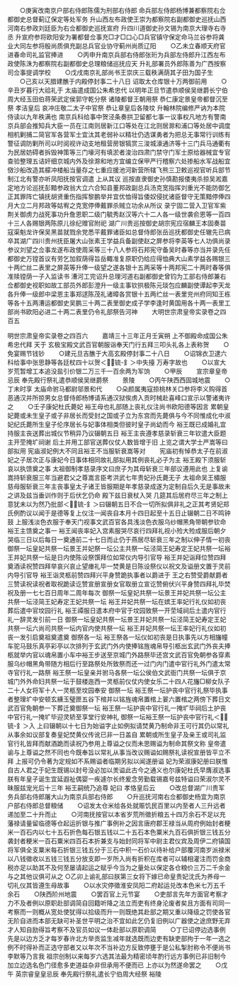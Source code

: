 <!-- { "loadSidebar": true } -->
　　○庚寅改南京户部右侍郎陈儒为刑部右侍郎  命兵部左侍郎杨博兼都察院右佥都御史总督蓟辽保定等处军务  升山西左布政使王崇为都察院右副都御史巡抚山西河南右参政刘廷臣为右佥都御史巡抚宣府  升四川道御史孙文锡为南京大理寺右寺丞  升宣府参将欧阳安为署都督佥事充□才□口心□兵官镇守保定命马兰谷参将龚业大同左参将殷尚质俱充副总兵官业协守蓟州尚质辽阳
　　○乙未立春顺天府官进春命司礼监官捧进
　　○丙申升南京兵部右侍郎张珩为兵部左侍郎升江西左布政使陈洙为都察院右副都御史总理粮储巡抚应天  升礼部署员外郎陈善为广西按察司佥事提调学校
　　○戊戌南京礼部尚书王崇庆三载秩满荫其子田为国子生
　　○己亥以天腊建醮于内殿停封事二十八日  诏取太仓库银十万两御前用
　　○辛丑岁暮行大祫礼于  太庙遣成国公朱希忠代  以明年正旦节遣恭顺侯吴继爵长宁伯周大经玉田伯蒋荣武定侯郭守乾分祭  诸陵都督王朝用祭  恭仁康定景皇帝都督沉至祭  孝洁皇后  哀冲庄敬二太子中官祭  恭让章皇后各陵坟  升翰林院编修严讷为本院侍读以九年秩满也  南京兵科给事中贺泾条奏拱卫留都七事一议事权凡地方有警南京兵部会推知兵大臣一员在江南则居新江口等处在江北则居滁和浦口等处居中调度相机剿捕二简官军各营军士宜汰其老弱补以精壮仍选谋勇者为把总无事常行训练有警征调防剿所司以时阅视许动支地租营房银犒赏三浚城濠通济等十三门兵马通衢有为民居妨碍者拆毁神策等三门壕河有填淤者浚治四肃门禁守门军士原给器械宜专官查验整理五诘奸细京城内外及徐滁和地方宜编立保甲严行稽察六处掺船水军战船宜傚沙船改造其艨冲楼船当量存之七重应援池河新营所辖飞熊三卫敕巡视官听兵部节制江北有警亦听凤阳抚按官调遣  上从其议  巡按直隶御史孙慎勘报倭夷杀掠吴淞嘉定地方论巡抚彭黯参政翁大立六合知县董邦政副总兵汤克宽指挥刘重光不能防御乞正其罪阵亡镇抚胡贤重伤指挥黎鹏举并宜优恤得旨倭奴侵扰诸臣督守无策黯停俸四月大立二月邦政等姑宥之克宽停俸戴罪杀贼立功余从所议  录宁固二营入卫官军紫荆关御虏力战死事功升詹恩职二级门毓秀赵汉等六十二人各一级世袭俞恩等一百四十三人各赐银两陈原儿徐纪赠官附祀  湖广川贵巡按御史胡宗宪应宿麟王本固奏苗寇渠魁龙许保吴黑苗就戮余党悉平戴罪诸臣如总督侍郎张岳巡抚都御史任辙先已病卒其湖广四川贵州抚臣屠大山张素王学益兵备副使赵之屏参将李英等七人功俱尚录参议刘望之佥事龙遂布政使周采等三十八人参将石邦宪守备吴时春等亦当并录先任都御史万镗首议有劳乞加叙荫得旨岳輙准复原职仍给应得恤典大山素学益各赐银三十两纻丝二表里之屏英等升俸一级望之遂各银十五两采等十两邦宪二十两时春等俱准赎镗荫一子入监读书  漕河工完诏升总理河道右副都御史曾钧为工部右侍郎兼右佥都御史视职如故工部员外郎彭澄升一级主事钦拱极陈元琰包应麟副使谭起李天龙各升俸一级郎中梁恩主事郑逑陈茂礼诸暲各赏银十五两纻丝一表里兖州府同知王栋等各十五两漕运都御史吴鹏三十两二表里御史成子学李逢时黄国用各十两一表里工部尚书欧阳必进二十两二表里仍令礼部祭告河神
　　大明世宗肃皇帝实录卷之四百五


明世宗肃皇帝实录卷之四百六
　　嘉靖三十三年正月壬寅朔  上不御殿命成国公朱希忠代拜  天于  玄极宝殿文武百官朝服诣奉天门行五拜三叩头礼各上表称贺
　　○免宴赐节钱钞
　　○建元旦吉醮于大高玄殿停封事二十八日
　　○诏锦衣卫逮六科给事中张思静等各廷杖四十以贺＜锍-釒＞中失擡  万寿字故也
　　○以宣大岁荒暂增工本追没盐引价银二万三千一百余两为军饷
　　○甲辰
　　宣宗章皇帝忌辰  奉先殿行祭礼遣恭顺侯吴继爵祭
　　景陵
　　○丙午陕西西固城地震
　　○丁未时享  太庙命驸马都尉邬景和代
　　○朵颜属夷寇掠桃林关口参将李义购得首恶通汉并所掠男女总督侍郎杨博请系通汉狱俟虏入贡时械赴喜峰口宣示以警诸夷许之
　　○壬子康妃杜氏薨妃  裕王母也礼部随上丧礼仪注尚书欧阳德等因言  累朝皇妃薨或未生皇子或子非居长而受封之国或子立为东宫而先薨俱与今不同惟成化中淑妃纪氏薨所生皇子伦序居长与妃事体相类但彼时皇子尚幼而今  裕王既已成婚礼宜持服主丧送葬出城仪节稍异乃议辍朝五日  裕王主丧遵孝慈录斩衰三年钦遣大臣题主开茔掩圹祠谢  后土并用工部官送葬仪仗人数皆增于旧  上览之谓大学士严嵩等曰部拟用  宪庙淑妃例大不同且裕王不当服斩衰嵩等对
　　宪庙初有悼恭太子在前淑妃之子居次正与康妃今日事体相同故礼部拟用其例丧礼必子为主  裕王殿下须服斩哀以执馈奠之事  太祖御制孝慈录序文曰庶子为其母斩衰三年部议遵用此也  上复谕嵩持斩衰服三年当避君父之尊嵩言臣考洪武七年贵妃孙氏薨无子  太祖命吴王橚服慈母服斩衰三年主丧事皇太子诸王皆服期是年孝慈录成遂为定制自后久无是事故未之讲及兹当垂训作则于后伏乞仍命  殿下兹日衰杖入哭  几筵其后居府尽三年之制上意犹未以为然乃批部＜锍-釒＞曰辍朝五日不合一切所拟俱非礼之正其考贤妃郑氏例酌议以闻于是德等复上仪注一闻丧自本月十四日起至十五日止辍朝二日不鸣钟鼓  上服浅淡色衣服于奉天门视事文武百官各具浅淡色衣服乌纱帽黑角带朝参钦命  裕王主馈奠之事一  裕王闻丧率妃入宫素服哭尽哀行四拜礼视小殓大殓成服后朝夕哭临三日以后每日一奠通前二十七日而止仍于燕居尽斩衰三年之制以伸子情一初丧  御祭一坛皇妃共祭一坛景王并妃祭一坛公主共祭一坛泾简王妃寿定王妃共祭一坛裕王并妃共祭一坛是日内使陈设祭馔拜位如常仪内导引官导  裕王并妃诣拜位赞四拜奠酒读祝赞四拜举哀兴哀止望瘗礼毕一焚黄是日陈设祭仪以祝文及谥册文置于灵前内导引官导  裕王诣灵柩前赞四拜兴平身赞跪执事者以爵进于  王之右赞受爵献爵者三赞读祝读祝者取祝跪读讫赞宣册宣册女官取册立宣讫赞俯伏兴平身赞四拜礼毕焚祝及册一七七百日周年二周年每次  御祭一坛皇妃共祭一坛景王并妃共祭一坛公主共祭一坛泾简王妃寿定王妃共祭一坛  裕王并妃共祭一坛在嫔王率妃行礼仪如初丧葬后遣中官坟园行礼  裕王禫服日遣本府中官于坟园致祭一开茔域祠后土遣内官行礼一辞灵发引前一日  御祭一坛皇妃共祭一坛景王并妃共祭一坛泾简王妃寿定王妃共祭一坛六尚司共祭一坛内官内使共祭一坛  裕王并妃共祭一坛王率妃行礼仪如初丧一发引启奠祖奠遣奠  御祭各一坛  裕王祭各一坛仪如初丧是日执事先以方相旛幢车驼马鼓乐真亭彩亭以次排列于玄武门外内使捧铭旌魂帛导引柩出玄武门外丧夫捧柩就举内官以魂帛置小车中裕王步送至京城门外路祭毕还宫文武百官免朝参各穿素服乌纱帽黑角带随方相后行至路祭处所致祭而还一过门内门遣中官行礼外门遣太常寺官行礼一路祭  裕王祭一坛皇亲并驸马各祭一坛公侯伯文武衙门共祭一坛俱于京城门外外命妇共祭一坛于鼓楼迤西一灵柩前仪仗内使女乐二十四人花旛□柳女队子二十人女将军十人一灵柩至坟园奉安  御祭一坛  裕王祭一坛护丧中官行礼祭毕执事者整理圹中安顿玄纁玉璧匣五谷下棺并以铭旌魂帛置棺上翣六置棺之两傍下葬日文武百官免朝参一下葬迁奠御祭一坛  裕王祭一坛护丧中官行礼一掩圹毕祠后土护丧中官行礼一掩圹毕迎灵轿至享堂行安神礼  御祭一坛裕王祭一坛护丧中官行礼＜锍-釒＞入  上曰辍朝以十七日为始谥字止如例拟请焚黄乃制命非王可行其仍以常礼从事余如议部复奏皇妃焚黄仪传讹已非一日盖自  累朝或所生皇子及亲王或司礼监官行礼皆拜而献酒跪而读祝乃参用上尊谥之仪而未思赐谥为制命其祭文称  皇帝遣谕与上尊谥之然不同也今既奉旨以常礼从事当改议赐谥如赐祭礼读祝宣册皆平立不拜  上报可仍令著为定规如不系赐谥者临期另拟以闻遂册谥  妃为荣淑康妃册曰朕惟自古人君之于妃生既锡以封号没必加以羙谥此古今之通义也尔康妃杜氏早膺淑选事朕有年皇子诞生宜延遐祉偶婴一疾遽尔长终爰念劳勤载锡嘉号兹特谥曰荣淑尔灵不昧服兹宠光后十三年  裕王嗣统乃追尊  妃曰  孝恪皇后云
　　○改总督湖广川贵军务兵部右侍郎屠大山为南京兵部右侍郎
　　○升巡抚河南右佥都御史杨宜为南京户部右侍郎总督粮储
　　○诏发太仓米给各处就赈饥民百里以内至者人三升远者递加至二十升而止
　　○河南抚按官以本省岁荒所徵折粮五十四万余石不足以充藩禄请量留临德等仓起运折银与推广事例补之因言唐府郡王禄当从周府例始封者粳米一百石内以七十五石折色每石银五钱以二十五石本色粟米九百石俱折银三钱五分袭封者粳米一百石粟米四百石本折兼支与始封同将军中尉主君仪宾及周伊二府镇国将军俱全支粟米每石折银三钱五分于三石中积一石价以待补给户部覆河南岁派禄米以八钱徵收以五钱三钱五分放支即一岁所入尚有折积在库者可以辅相灌注而罚金商税亦足以助其不及何至屡请起运之赋乎今当为之量处以保定各仓粮价三万二千余金与之其他议俱可从之
○乙卯上谕礼部曰朕第三女将下嫁已命皇贵妃沈氏为养母一切礼仪其皆遵生母故事
　　○以水灾停徵淮安凤阳二府起运兑改本色米七万五千余石
　　○陕西阶州地震
　　○罢百官上元节宴
　　○吏部言先年方面官考察才力不及者例以原职赴部调简自回籍听降之法立而吏有终身沦废者矣且方面有司同一考察而一则概从宽处使犹得以拾级而升一则既绝其赴部之期又重以降级之罚使各官无阶自进而本部无缺可补圣世平明之治不宜如此乞仍复旧例以广器使之途庶野无弃才人知自励得旨考察不及官员如议一体赴部以原职调简
　　○丁巳诏停边选事例先是以边方乏才每岁春许北方举贡监生减年就选既而边吏有缺吏部拘于一年一选之例不时得补而正选守部者又以年次不当补边方反致停壅于是公私掣肘称令不便尚书李默等乃言我  祖宗创制以来每岁六选其法最为精密顷年酌行远方事例已非旧制今加立边选名色门径愈多吏道益杂非但承用不便而已  上亦以为然遂命罢之
　　○戊午  英宗睿皇皇忌辰  奉先殿行祭礼遣长宁伯周大经祭  裕陵
